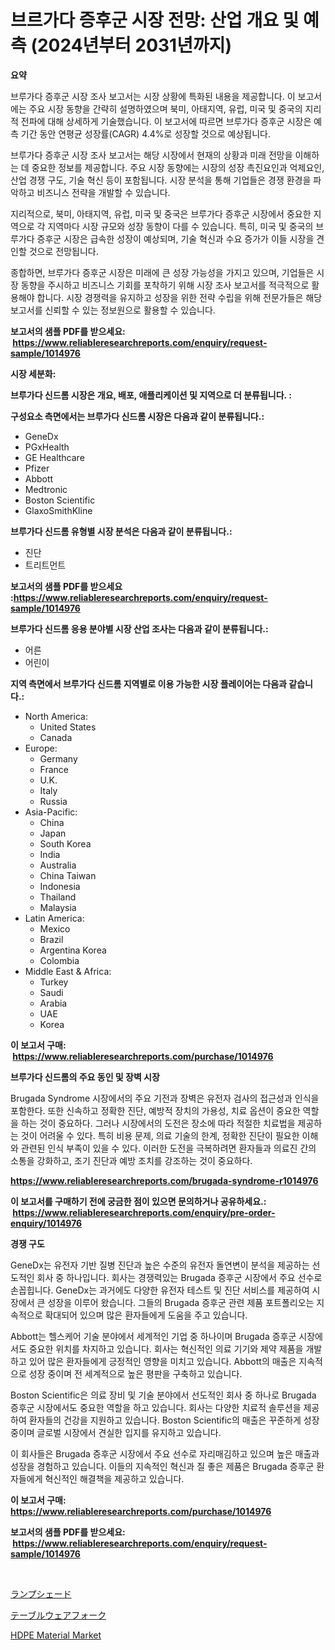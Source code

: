 <p><h1>브르가다 증후군 시장 전망: 산업 개요 및 예측 (2024년부터 2031년까지)</h1></p><p><strong>요약</strong></p>
<p><p>브루가다 증후군 시장 조사 보고서는 시장 상황에 특화된 내용을 제공합니다. 이 보고서에는 주요 시장 동향을 간략히 설명하였으며 북미, 아태지역, 유럽, 미국 및 중국의 지리적 전파에 대해 상세하게 기술했습니다. 이 보고서에 따르면 브루가다 증후군 시장은 예측 기간 동안 연평균 성장률(CAGR) 4.4%로 성장할 것으로 예상됩니다.</p><p>브루가다 증후군 시장 조사 보고서는 해당 시장에서 현재의 상황과 미래 전망을 이해하는 데 중요한 정보를 제공합니다. 주요 시장 동향에는 시장의 성장 촉진요인과 억제요인, 산업 경쟁 구도, 기술 혁신 등이 포함됩니다. 시장 분석을 통해 기업들은 경쟁 환경을 파악하고 비즈니스 전략을 개발할 수 있습니다.</p><p>지리적으로, 북미, 아태지역, 유럽, 미국 및 중국은 브루가다 증후군 시장에서 중요한 지역으로 각 지역마다 시장 규모와 성장 동향이 다를 수 있습니다. 특히, 미국 및 중국의 브루가다 증후군 시장은 급속한 성장이 예상되며, 기술 혁신과 수요 증가가 이들 시장을 견인할 것으로 전망됩니다.</p><p>종합하면, 브루가다 증후군 시장은 미래에 큰 성장 가능성을 가지고 있으며, 기업들은 시장 동향을 주시하고 비즈니스 기회를 포착하기 위해 시장 조사 보고서를 적극적으로 활용해야 합니다. 시장 경쟁력을 유지하고 성장을 위한 전략 수립을 위해 전문가들은 해당 보고서를 신뢰할 수 있는 정보원으로 활용할 수 있습니다.</p></p>
<p><strong>보고서의 샘플 PDF를 받으세요: &nbsp;<a href="https://www.reliableresearchreports.com/enquiry/request-sample/1014976">https://www.reliableresearchreports.com/enquiry/request-sample/1014976</a></strong></p>
<p><strong>시장 세분화:</strong></p>
<p><strong> 브루가다 신드롬 시장은 개요, 배포, 애플리케이션 및 지역으로 더 분류됩니다. :</strong></p>
<p><strong>구성요소 측면에서는 브루가다 신드롬 시장은 다음과 같이 분류됩니다.:</strong></p>
<p><ul><li>GeneDx</li><li>PGxHealth</li><li>GE Healthcare</li><li>Pfizer</li><li>Abbott</li><li>Medtronic</li><li>Boston Scientific</li><li>GlaxoSmithKline</li></ul></p>
<p><strong> 브루가다 신드롬 유형별 시장 분석은 다음과 같이 분류됩니다.:</strong></p>
<p><ul><li>진단</li><li>트리트먼트</li></ul></p>
<p><strong>보고서의 샘플 PDF를 받으세요 :<a href="https://www.reliableresearchreports.com/enquiry/request-sample/1014976">https://www.reliableresearchreports.com/enquiry/request-sample/1014976</a></strong></p>
<p><strong> 브루가다 신드롬 응용 분야별 시장 산업 조사는 다음과 같이 분류됩니다.:</strong></p>
<p><ul><li>어른</li><li>어린이</li></ul></p>
<p><strong>지역 측면에서 브루가다 신드롬 지역별로 이용 가능한 시장 플레이어는 다음과 같습니다.:</strong></p>
<p><ul>
    <li>
        North America:
        <ul>
            <li>United States</li>
            <li>Canada</li>
        </ul>
    </li>
    <li>
        Europe:
        <ul>
            <li>Germany</li>
            <li>France</li>
            <li>U.K.</li>
            <li>Italy</li>
            <li>Russia</li>
        </ul>
    </li>
    <li>
        Asia-Pacific:
        <ul>
            <li>China</li>
            <li>Japan</li>
            <li>South Korea</li>
            <li>India</li>
            <li>Australia</li>
            <li>China Taiwan</li>
            <li>Indonesia</li>
            <li>Thailand</li>
            <li>Malaysia</li>
        </ul>
    </li>
    <li>
        Latin America:
        <ul>
            <li>Mexico</li>
            <li>Brazil</li>
            <li>Argentina Korea</li>
            <li>Colombia</li>
        </ul>
    </li>
    <li>
        Middle East & Africa:
        <ul>
            <li>Turkey</li>
            <li>Saudi</li>
            <li>Arabia</li>
            <li>UAE</li>
            <li>Korea</li>
        </ul>
    </li>
    </ul></p>
<p><strong>이 보고서 구매: &nbsp;<a href="https://www.reliableresearchreports.com/purchase/1014976">https://www.reliableresearchreports.com/purchase/1014976</a></strong></p>
<p><strong>브루가다 신드롬의 주요 동인 및 장벽 시장</strong></p>
<p><p>Brugada Syndrome 시장에서의 주요 기전과 장벽은 유전자 검사의 접근성과 인식을 포함한다. 또한 신속하고 정확한 진단, 예방적 장치의 가용성, 치료 옵션이 중요한 역할을 하는 것이 중요하다. 그러나 시장에서의 도전은 장소에 따라 적절한 치료법을 제공하는 것이 어려울 수 있다. 특히 비용 문제, 의료 기술의 한계, 정확한 진단이 필요한 이해와 관련된 인식 부족이 있을 수 있다. 이러한 도전을 극복하려면 환자들과 의료진 간의 소통을 강화하고, 조기 진단과 예방 조치를 강조하는 것이 중요하다.</p></p>
<p><strong><a href="https://www.reliableresearchreports.com/brugada-syndrome-r1014976">https://www.reliableresearchreports.com/brugada-syndrome-r1014976</a></strong></p>
<p><strong>이 보고서를 구매하기 전에 궁금한 점이 있으면 문의하거나 공유하세요.: &nbsp;<a href="https://www.reliableresearchreports.com/enquiry/pre-order-enquiry/1014976">https://www.reliableresearchreports.com/enquiry/pre-order-enquiry/1014976</a></strong></p>
<p><strong>경쟁 구도</strong></p>
<p><p>GeneDx는 유전자 기반 질병 진단과 높은 수준의 유전자 돌연변이 분석을 제공하는 선도적인 회사 중 하나입니다. 회사는 경쟁력있는 Brugada 증후군 시장에서 주요 선수로 손꼽힙니다. GeneDx는 과거에도 다양한 유전자 테스트 및 진단 서비스를 제공하여 시장에서 큰 성장을 이루어 왔습니다. 그들의 Brugada 증후군 관련 제품 포트폴리오는 지속적으로 확대되어 있으며 많은 환자들에게 도움을 주고 있습니다.</p><p>Abbott는 헬스케어 기술 분야에서 세계적인 기업 중 하나이며 Brugada 증후군 시장에서도 중요한 위치를 차지하고 있습니다. 회사는 혁신적인 의료 기기와 제약 제품을 개발하고 있어 많은 환자들에게 긍정적인 영향을 미치고 있습니다. Abbott의 매출은 지속적으로 성장 중이며 전 세계적으로 높은 평판을 구축하고 있습니다.</p><p>Boston Scientific은 의료 장비 및 기술 분야에서 선도적인 회사 중 하나로 Brugada 증후군 시장에서도 중요한 역할을 하고 있습니다. 회사는 다양한 치료적 솔루션을 제공하여 환자들의 건강을 지원하고 있습니다. Boston Scientific의 매출은 꾸준하게 성장 중이며 글로벌 시장에서 견실한 입지를 유지하고 있습니다.</p><p>이 회사들은 Brugada 증후군 시장에서 주요 선수로 자리매김하고 있으며 높은 매출과 성장을 경험하고 있습니다. 이들의 지속적인 혁신과 질 좋은 제품은 Brugada 증후군 환자들에게 혁신적인 해결책을 제공하고 있습니다.</p></p>
<p><strong>이 보고서 구매: &nbsp; <a href="https://www.reliableresearchreports.com/purchase/1014976">https://www.reliableresearchreports.com/purchase/1014976</a></strong></p>
<p><strong>보고서의 샘플 PDF를 받으세요: &nbsp;<a href="https://www.reliableresearchreports.com/enquiry/request-sample/1014976">https://www.reliableresearchreports.com/enquiry/request-sample/1014976</a></strong><strong></strong></p>
<p>&nbsp;</p>
<p><p><a href="https://github.com/marbadji/Market-Research-Report-List-1/blob/main/682702921536.md">ランプシェード</a></p><p><a href="https://github.com/KaydenJohns1964/Market-Research-Report-List-1/blob/main/462547721537.md">テーブルウェアフォーク</a></p><p><a href="https://cedar-agate-3da.notion.site/HDPE-Material-Market-Size-Share-Trends-Analysis-Report-By-Application-Regional-Outlook-Competit-6589885b39c8450eaefd9ecf51529939">HDPE Material Market</a></p></p>